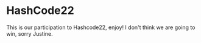 # HashCode22

This is our participation to Hashcode22, enjoy! I don't think we are going to win, sorry Justine.
